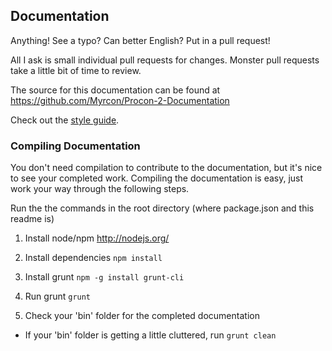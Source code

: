 ## Documentation

Anything! See a typo? Can better English? Put in a pull request!

All I ask is small individual pull requests for changes. Monster pull requests take a little bit of time to review.

The source for this documentation can be found at https://github.com/Myrcon/Procon-2-Documentation

Check out the [style guide](documentation-style-guide.html).

### Compiling Documentation

You don't need compilation to contribute to the documentation, but it's nice to see your completed work. Compiling the documentation is easy, just work your way through the following steps.

Run the the commands in the root directory (where package.json and this readme is)

1. Install node/npm http://nodejs.org/

2. Install dependencies ```npm install```

3. Install grunt ```npm -g install grunt-cli```

4. Run grunt ```grunt```

5. Check your 'bin' folder for the completed documentation

- If your 'bin' folder is getting a little cluttered, run ```grunt clean```
